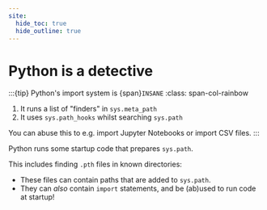 ```yaml
---
site:
  hide_toc: true
  hide_outline: true
---
```


# Python is a detective

:::{tip} Python's import system is {span}`INSANE`
:class: span-col-rainbow

1. It runs a list of "finders" in `sys.meta_path`
2. It uses `sys.path_hooks` whilst searching `sys.path`

You can abuse this to e.g. import Jupyter Notebooks or import CSV files.
:::

Python runs some startup code that prepares `sys.path`.

This includes finding `.pth` files in known directories:

- These files can contain paths that are added to `sys.path`.
- They can _also_ contain `import` statements, and be (ab)used to run code at startup!
